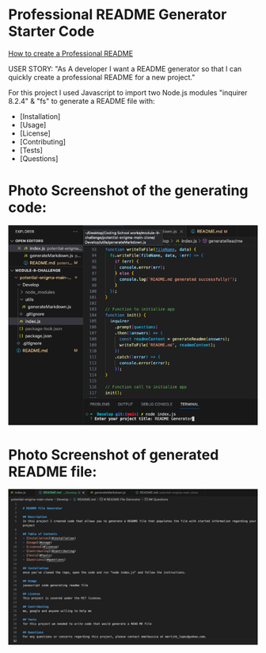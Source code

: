 # Professional README Generator Starter Code

[How to create a Professional README](https://coding-boot-camp.github.io/full-stack/github/professional-readme-guide)

USER STORY: "As A developer I want a README generator so that I can quickly create a professional README for a new project."

For this project I used Javascript to import two Node.js modules "inquirer 8.2.4" & "fs" to generate a README file with:

- [Installation]
- [Usage]
- [License]
- [Contributing]
- [Tests]
- [Questions]

# Photo Screenshot of the generating code:

![Alt text](<../Assets/ReadME Code Snippet.png>)

# Photo Screenshot of generated README file:

![Alt text](<Assets/snippet of generated readme file.png>)
